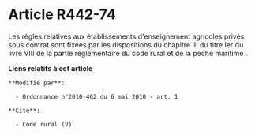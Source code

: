 # Article R442-74

Les règles relatives aux établissements d'enseignement agricoles privés sous contrat sont fixées par les dispositions du
chapitre III du titre Ier du livre VIII de la partie réglementaire du code rural et de la pêche maritime .

**Liens relatifs à cet article**

	**Modifié par**:

	  - Ordonnance n°2010-462 du 6 mai 2010 - art. 1

	**Cite**:

	  - Code rural (V)
